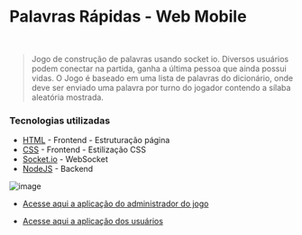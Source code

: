 # Palavras Rápidas - Web Mobile


&nbsp;
> Jogo de construção de palavras usando socket io.
> Diversos usuários podem conectar na partida, ganha a última pessoa que ainda possui vidas. 
> O Jogo é baseado em uma lista de palavras do dicionário, onde deve ser enviado uma palavra por turno do jogador contendo a sílaba aleatória mostrada. 


### Tecnologias utilizadas


* [HTML](https://developer.mozilla.org/en-US/docs/Web/HTML) - Frontend - Estruturação página
* [CSS](https://developer.mozilla.org/en-US/docs/Web/CSS) - Frontend - Estilização CSS
* [Socket.io](https://socket.io/pt-br/) - WebSocket
* [NodeJS](https://nodejs.org/en) - Backend
  
![image](https://github.com/user-attachments/assets/a52c9259-fa35-474f-ae75-ad1d910ddcc1)


* [Acesse aqui a aplicação do administrador do jogo](https://palavrarapida.onrender.com/admin/)

* [Acesse aqui a aplicação dos usuários](https://palavrarapida.onrender.com/client/)



